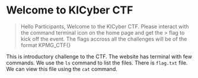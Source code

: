 # Welcome to KICyber CTF

> Hello Participants,
> Welcome to the KICyber CTF. Please interact with the command terminal icon on the home page and get the > flag to kick off the event.
> The flags accross all the challenges will be of the format KPMG_CTF{}


This is introductory challenge to the CTF. The website has terminal with few commands. We use the `ls` command to list the files. There is `flag.txt` file. We can view this file using the `cat` command.